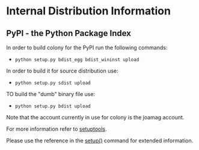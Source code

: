 # Internal Distribution Information

## PyPI - the Python Package Index

In order to build colony for the PyPI run the following commands:

* `python setup.py bdist_egg bdist_wininst upload`

In order to build it for source distribution use:

* `python setup.py sdist upload`

TO build the "dumb" binary file use:

* `python setup.py bdist upload`

Note that the account currently in use for colony is the joamag account.

For more information refer to [setuptools](http://packages.python.org/distribute/setuptools.html).

Please use the reference in the [setup()](http://docs.python.org/distutils/apiref.html) command for extended information.
